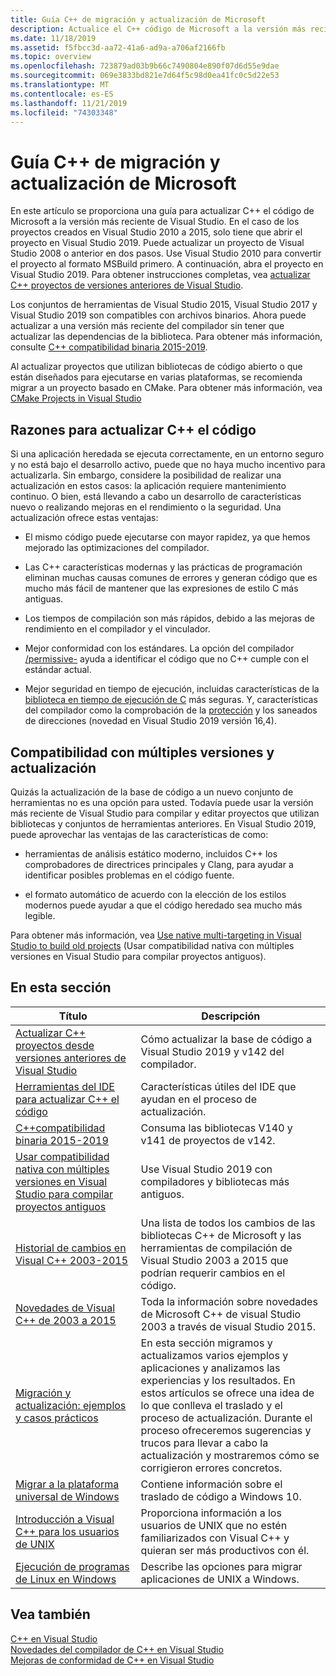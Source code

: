 ```yaml
---
title: Guía C++ de migración y actualización de Microsoft
description: Actualice el C++ código de Microsoft a la versión más reciente de Visual Studio.
ms.date: 11/18/2019
ms.assetid: f5fbcc3d-aa72-41a6-ad9a-a706af2166fb
ms.topic: overview
ms.openlocfilehash: 723879ad03b9b66c7490804e890f07d6d55e9dae
ms.sourcegitcommit: 069e3833bd821e7d64f5c98d0ea41fc0c5d22e53
ms.translationtype: MT
ms.contentlocale: es-ES
ms.lasthandoff: 11/21/2019
ms.locfileid: "74303348"
---
```

# <a name="microsoft-c-porting-and-upgrading-guide"></a>Guía C++ de migración y actualización de Microsoft

En este artículo se proporciona una guía para actualizar C++ el código de Microsoft a la versión más reciente de Visual Studio. En el caso de los proyectos creados en Visual Studio 2010 a 2015, solo tiene que abrir el proyecto en Visual Studio 2019. Puede actualizar un proyecto de Visual Studio 2008 o anterior en dos pasos. Use Visual Studio 2010 para convertir el proyecto al formato MSBuild primero. A continuación, abra el proyecto en Visual Studio 2019. Para obtener instrucciones completas, vea [actualizar C++ proyectos de versiones anteriores de Visual Studio](upgrading-projects-from-earlier-versions-of-visual-cpp.md).

Los conjuntos de herramientas de Visual Studio 2015, Visual Studio 2017 y Visual Studio 2019 son compatibles con archivos binarios. Ahora puede actualizar a una versión más reciente del compilador sin tener que actualizar las dependencias de la biblioteca. Para obtener más información, consulte [ C++ compatibilidad binaria 2015-2019](binary-compat-2015-2017.md).

Al actualizar proyectos que utilizan bibliotecas de código abierto o que están diseñados para ejecutarse en varias plataformas, se recomienda migrar a un proyecto basado en CMake. Para obtener más información, vea [CMake Projects in Visual Studio](../build/cmake-projects-in-visual-studio.md)

## <a name="reasons-to-upgrade-c-code"></a>Razones para actualizar C++ el código

Si una aplicación heredada se ejecuta correctamente, en un entorno seguro y no está bajo el desarrollo activo, puede que no haya mucho incentivo para actualizarla. Sin embargo, considere la posibilidad de realizar una actualización en estos casos: la aplicación requiere mantenimiento continuo. O bien, está llevando a cabo un desarrollo de características nuevo o realizando mejoras en el rendimiento o la seguridad. Una actualización ofrece estas ventajas:

- El mismo código puede ejecutarse con mayor rapidez, ya que hemos mejorado las optimizaciones del compilador.

- Las C++ características modernas y las prácticas de programación eliminan muchas causas comunes de errores y generan código que es mucho más fácil de mantener que las expresiones de estilo C más antiguas.

- Los tiempos de compilación son más rápidos, debido a las mejoras de rendimiento en el compilador y el vinculador.

- Mejor conformidad con los estándares. La opción del compilador [/permissive-](../build/reference/permissive-standards-conformance.md) ayuda a identificar el código que no C++ cumple con el estándar actual.

- Mejor seguridad en tiempo de ejecución, incluidas características de la [biblioteca en tiempo de ejecución de C](../c-runtime-library/security-features-in-the-crt.md) más seguras. Y, características del compilador como la comprobación de la [protección](../build/reference/guard-enable-guard-checks.md) y los saneados de direcciones (novedad en Visual Studio 2019 versión 16,4).

## <a name="multitargeting-vs-upgrading"></a>Compatibilidad con múltiples versiones y actualización

Quizás la actualización de la base de código a un nuevo conjunto de herramientas no es una opción para usted. Todavía puede usar la versión más reciente de Visual Studio para compilar y editar proyectos que utilizan bibliotecas y conjuntos de herramientas anteriores. En Visual Studio 2019, puede aprovechar las ventajas de las características de como:

- herramientas de análisis estático moderno, incluidos C++ los comprobadores de directrices principales y Clang, para ayudar a identificar posibles problemas en el código fuente.

- el formato automático de acuerdo con la elección de los estilos modernos puede ayudar a que el código heredado sea mucho más legible.

Para obtener más información, vea [Use native multi-targeting in Visual Studio to build old projects](use-native-multi-targeting.md) (Usar compatibilidad nativa con múltiples versiones en Visual Studio para compilar proyectos antiguos).

## <a name="in-this-section"></a>En esta sección

|Título|Descripción|
|-----------|-----------------|
|[Actualizar C++ proyectos desde versiones anteriores de Visual Studio](upgrading-projects-from-earlier-versions-of-visual-cpp.md)|Cómo actualizar la base de código a Visual Studio 2019 y v142 del compilador.|
|[Herramientas del IDE para actualizar C++ el código](ide-tools-for-upgrading-code.md)|Características útiles del IDE que ayudan en el proceso de actualización.|
|[C++compatibilidad binaria 2015-2019](binary-compat-2015-2017.md)|Consuma las bibliotecas V140 y v141 de proyectos de v142.|
|[Usar compatibilidad nativa con múltiples versiones en Visual Studio para compilar proyectos antiguos](use-native-multi-targeting.md)|Use Visual Studio 2019 con compiladores y bibliotecas más antiguos.|
|[Historial de cambios en Visual C++ 2003-2015](visual-cpp-change-history-2003-2015.md)|Una lista de todos los cambios de las bibliotecas C++ de Microsoft y las herramientas de compilación de Visual Studio 2003 a 2015 que podrían requerir cambios en el código.|
|[Novedades de Visual C++ de 2003 a 2015](visual-cpp-what-s-new-2003-through-2015.md)|Toda la información sobre novedades de Microsoft C++ de visual Studio 2003 a través de visual Studio 2015.|
|[Migración y actualización: ejemplos y casos prácticos](porting-and-upgrading-examples-and-case-studies.md)|En esta sección migramos y actualizamos varios ejemplos y aplicaciones y analizamos las experiencias y los resultados. En estos artículos se ofrece una idea de lo que conlleva el traslado y el proceso de actualización. Durante el proceso ofreceremos sugerencias y trucos para llevar a cabo la actualización y mostraremos cómo se corrigieron errores concretos.|
|[Migrar a la plataforma universal de Windows](porting-to-the-universal-windows-platform-cpp.md)|Contiene información sobre el traslado de código a Windows 10.|
|[Introducción a Visual C++ para los usuarios de UNIX](introduction-to-visual-cpp-for-unix-users.md)|Proporciona información a los usuarios de UNIX que no estén familiarizados con Visual C++ y quieran ser más productivos con él.|
|[Ejecución de programas de Linux en Windows](porting-from-unix-to-win32.md)|Describe las opciones para migrar aplicaciones de UNIX a Windows.|

## <a name="see-also"></a>Vea también

[C++ en Visual Studio](../overview/visual-cpp-in-visual-studio.md)<br/>
[Novedades del compilador de C++ en Visual Studio](../overview/what-s-new-for-visual-cpp-in-visual-studio.md)<br/>
[Mejoras de conformidad de C++ en Visual Studio](../overview/cpp-conformance-improvements.md)<br/>
